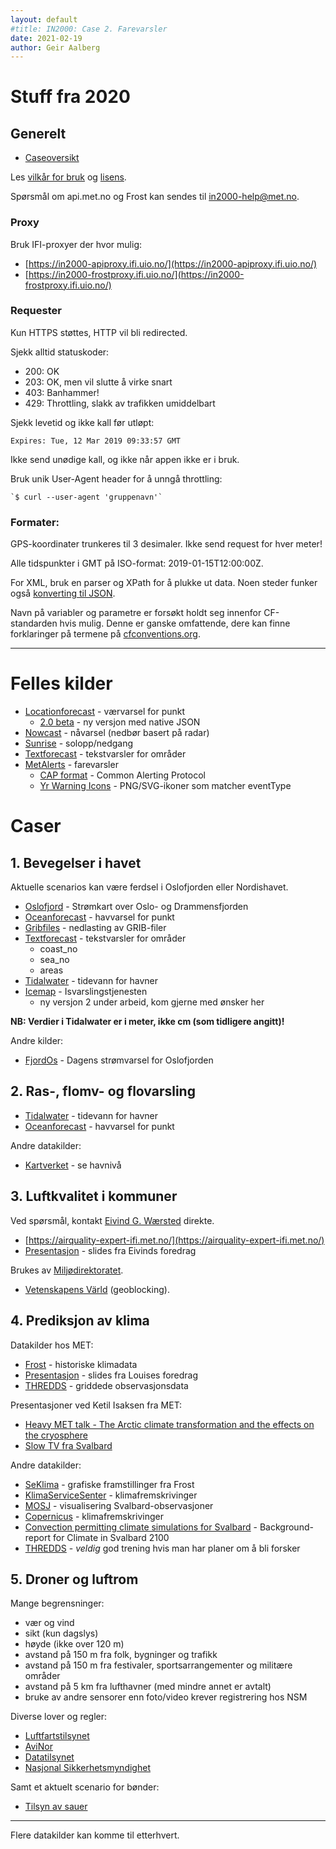 ```yaml
---
layout: default
#title: IN2000: Case 2. Farevarsler
date: 2021-02-19
author: Geir Aalberg
---
```


# Stuff fra 2020

## Generelt

- [Caseoversikt](https://www.uio.no/studier/emner/matnat/ifi/IN2000/v20/prosjekt/)

Les [vilkår for bruk](TermsOfService) og [lisens](License).

Spørsmål om api.met.no og Frost kan sendes til <a href="mailto:in2000-help@met.no">in2000-help@met.no</a>.

### Proxy

Bruk IFI-proxyer der hvor mulig:

- [https://in2000-apiproxy.ifi.uio.no/](https://in2000-apiproxy.ifi.uio.no/)
- [https://in2000-frostproxy.ifi.uio.no/](https://in2000-frostproxy.ifi.uio.no/)

### Requester

Kun HTTPS støttes, HTTP vil bli redirected.

Sjekk alltid statuskoder:

- 200: OK
- 203: OK, men vil slutte å virke snart
- 403: Banhammer!
- 429: Throttling, slakk av trafikken umiddelbart

Sjekk levetid og ikke kall før utløpt:

    Expires: Tue, 12 Mar 2019 09:33:57 GMT

Ikke send unødige kall, og ikke når appen ikke er i bruk.

Bruk unik User-Agent header for å unngå throttling:

    `$ curl --user-agent 'gruppenavn'`

### Formater:

GPS-koordinater trunkeres til 3 desimaler. Ikke send request for hver meter!

Alle tidspunkter i GMT på ISO-format: 2019-01-15T12:00:00Z.

For XML, bruk en parser og XPath for å plukke ut data. Noen steder funker også
[konverting til JSON](/weatherapi/locationforecast/1.9/.json?lat=60.10&lon=9.58).

Navn på variabler og parametre er forsøkt holdt seg innenfor CF-standarden hvis mulig.
Denne er ganske omfattende, dere kan finne forklaringer på termene på
[cfconventions.org](http://cfconventions.org/Data/cf-standard-names/70/build/cf-standard-name-table.html).

------------------------

# Felles kilder

- [Locationforecast](/weatherapi/locationforecast/1.9/documentation) - værvarsel for punkt
    - [2.0 beta](/weatherapi/locationforecast/2.0/documentation) - ny versjon med native JSON
- [Nowcast](/weatherapi/nowcast/0.9/documentation) - nåvarsel (nedbør basert på radar)
- [Sunrise](/weatherapi/sunrise/2.0/documentation) - solopp/nedgang
- [Textforecast](/weatherapi/textforecast/2.0/documentation) - tekstvarsler for områder
- [MetAlerts](/weatherapi/metalerts/1.1/documentation) - farevarsler
    - [CAP format](https://en.wikipedia.org/wiki/Common_Alerting_Protocol) - Common Alerting Protocol
    - [Yr Warning Icons](https://github.com/nrkno/yr-warning-icons) - PNG/SVG-ikoner som matcher eventType

# Caser

## 1. Bevegelser i havet

Aktuelle scenarios kan være ferdsel i Oslofjorden eller Nordishavet.

- [Oslofjord](/weatherapi/oslofjord/0.1/documentation) - Strømkart over Oslo- og Drammensfjorden
- [Oceanforecast](/weatherapi/oceanforecast/0.9/documentation) - havvarsel for punkt
- [Gribfiles](/weatherapi/gribfiles/1.1/documentation) - nedlasting av GRIB-filer
- [Textforecast](/weatherapi/textforecast/2.0/documentation) - tekstvarsler for områder
    - coast_no
    - sea_no
    - areas
- [Tidalwater](/weatherapi/tidalwater/1.1/documentation) - tidevann for havner
- [Icemap](/weatherapi/icemap/1.0/documentation) - Isvarslingstjenesten
  - ny versjon 2 under arbeid, kom gjerne med ønsker her

**NB: Verdier i Tidalwater er i meter, ikke cm (som tidligere angitt)!**

Andre kilder:

- [FjordOs](http://www.fjordos.no/live/?page_id=1250) - Dagens strømvarsel for Oslofjorden

## 2. Ras-, flomv- og flovarsling

- [Tidalwater](/weatherapi/tidalwater/1.1/documentation) - tidevann for havner
- [Oceanforecast](/weatherapi/oceanforecast/0.9/documentation) - havvarsel for punkt

Andre datakilder:

- [Kartverket](https://www.kartverket.no/sehavniva/) - se havnivå

## 3. Luftkvalitet i kommuner

Ved spørsmål, kontakt <a href="mailto:eivindgw@met.no">Eivind G. Wærsted</a> direkte.

- [https://airquality-expert-ifi.met.no/](https://airquality-expert-ifi.met.no/)
- [Presentasjon](https://drive.google.com/file/d/1ykXgoQ4dQ02NXADc4krMG0pUa0Kz3m-i/view?usp=sharing) - slides fra Eivinds foredrag

Brukes av [Miljødirektoratet](https://dev.miljodirektoratet.no/fagbruker-luftkvalitet).

- [Vetenskapens Värld](https://www.svtplay.se/video/25693852/vetenskapens-varld/vetenskapens-varld-sasong-32-giftet-i-luften) (geoblocking).

## 4. Prediksjon av klima

Datakilder hos MET:

- [Frost](https://in2000-frostproxy.ifi.uio.no/) - historiske klimadata
- [Presentasjon](https://docs.google.com/presentation/d/1pMblBHPuVYF6yBN2ejTJzwJOmkpKvQJ0vcwhxBYjrDI/edit?usp=sharing) - slides fra Louises foredrag
- [THREDDS](https://thredds.met.no/thredds/obs.html) - griddede observasjonsdata

Presentasjoner ved Ketil Isaksen fra MET:

- [Heavy MET talk - The Arctic climate transformation and the effects on the cryosphere](https://www.youtube.com/watch?v=A8S5e11h9MA)
- [Slow TV fra Svalbard](https://tv.nrk.no/serie/svalbard-minutt-for-minutt/2020/DVFJ30006219/avspiller)

Andre datakilder:

- [SeKlima](https://seklima.met.no/observations/) - grafiske framstillinger fra Frost
- [KlimaServiceSenter](https://klimaservicesenter.no/faces/desktop/scenarios.xhtml?climateIndex=precipitation_amount&period=Annual&scenario=RCP85&region=NO&mapInterval=2085) - klimafremskrivinger
- [MOSJ](http://www.mosj.no/no/klima/atmosfare/temperatur-nedbor.html) - visualisering Svalbard-observasjoner
- [Copernicus](https://cds.climate.copernicus.eu/cdsapp#!/search?type=dataset&keywords=%28%28+%22Product+type%3A+Climate+projections%22+%29%29) - klimafremskrivinger
- [Convection permitting climate simulations for Svalbard](https://cms.met.no/site/2/klimaservicesenteret/rapporter-og-publikasjoner/_attachment/15506?_ts=16edbb32a83) - Background-report for Climate in Svalbard 2100
- [THREDDS](https://thredds.met.no/thredds/catalog.html) - *veldig* god trening hvis man har planer om å bli forsker

## 5. Droner og luftrom

Mange begrensninger:

- vær og vind
- sikt (kun dagslys)
- høyde (ikke over 120 m)
- avstand på 150 m fra folk, bygninger og trafikk
- avstand på 150 m fra festivaler, sportsarrangementer og militære områder
- avstand på 5 km fra lufthavner (med mindre annet er avtalt)
- bruke av andre sensorer enn foto/video krever registrering hos NSM

Diverse lover og regler:

- [Luftfartstilsynet](https://luftfartstilsynet.no/droner/hobbydrone/dronelek/)
- [AviNor](https://avinor.no/konsern/pa-flyplassen/droner/generelt)
- [Datatilsynet](http://www.datatilsynet.no/regelverk-og-skjema/veiledere/droner---hva-er-lov)
- [Nasjonal Sikkerhetsmyndighet](https://nsmstat.maps.arcgis.com/apps/webappviewer/index.html)

Samt et aktuelt scenario for bønder:

- [Tilsyn av sauer](https://docplayer.me/62771004-Tilsyn-med-drone-rimelig-og-effektivt.html)

---------------

Flere datakilder kan komme til etterhvert.
